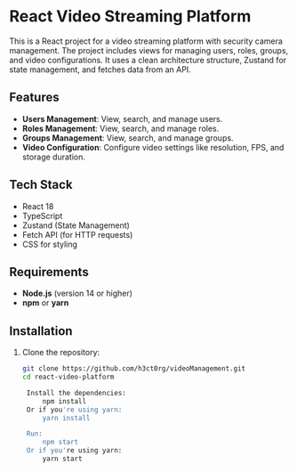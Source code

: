 # React Video Streaming Platform

This is a React project for a video streaming platform with security camera management. The project includes views for managing users, roles, groups, and video configurations. 
It uses a clean architecture structure, Zustand for state management, and fetches data from an API.

## Features

- **Users Management**: View, search, and manage users.
- **Roles Management**: View, search, and manage roles.
- **Groups Management**: View, search, and manage groups.
- **Video Configuration**: Configure video settings like resolution, FPS, and storage duration.

## Tech Stack

- React 18
- TypeScript
- Zustand (State Management)
- Fetch API (for HTTP requests)
- CSS for styling

## Requirements

- **Node.js** (version 14 or higher)
- **npm** or **yarn**

## Installation

1. Clone the repository:

   ```bash
   git clone https://github.com/h3ct0rg/videoManagement.git
   cd react-video-platform

    Install the dependencies:
        npm install
    Or if you're using yarn:
        yarn install

    Run:
        npm start
    Or if you're using yarn:
        yarn start